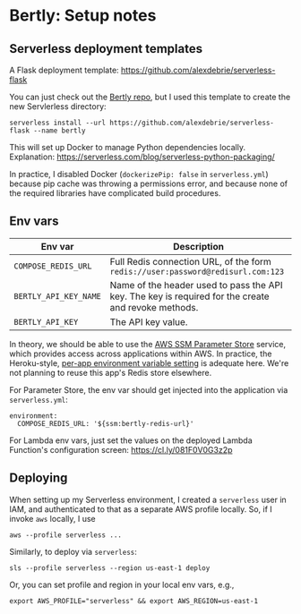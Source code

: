 # Bertly: Setup notes

## Serverless deployment templates

A Flask deployment template: https://github.com/alexdebrie/serverless-flask

You can just check out the [Bertly repo](https://github.com/DoSomething/bertly), but I used this template to create the new Servlerless directory:

`serverless install --url https://github.com/alexdebrie/serverless-flask --name bertly`

This will set up Docker to manage Python dependencies locally. Explanation: https://serverless.com/blog/serverless-python-packaging/

In practice, I disabled Docker (`dockerizePip: false` in `serverless.yml`) because pip cache was throwing a permissions error, and because none of the required libraries have complicated build procedures.

## Env vars

| Env var               | Description                                                                                         |
|-----------------------|-----------------------------------------------------------------------------------------------------|
| `COMPOSE_REDIS_URL`   | Full Redis connection URL, of the form `redis://user:password@redisurl.com:123`                     |
| `BERTLY_API_KEY_NAME` | Name of the header used to pass the API key. The key is required for the create and revoke methods. |
| `BERTLY_API_KEY`      | The API key value.                                                                                  |

In theory, we should be able to use the [AWS SSM Parameter Store](https://hackernoon.com/you-should-use-ssm-parameter-store-over-lambda-env-variables-5197fc6ea45b) service, which provides access across applications within AWS. In practice, the Heroku-style, [per-app environment variable setting](https://docs.aws.amazon.com/lambda/latest/dg/env_variables.html) is adequate here. We're not planning to reuse this app's Redis store elsewhere.

For Parameter Store, the env var should get injected into the application via `serverless.yml`:

```
environment:
  COMPOSE_REDIS_URL: '${ssm:bertly-redis-url}'
```

For Lambda env vars, just set the values on the deployed Lambda Function's configuration screen: https://cl.ly/081F0V0G3z2p

## Deploying

When setting up my Serverless environment, I created a `serverless` user in IAM, and authenticated to that as a separate AWS profile locally. So, if I invoke `aws` locally, I use

```
aws --profile serverless ...
```

Similarly, to deploy via `serverless`:

```
sls --profile serverless --region us-east-1 deploy
```

Or, you can set profile and region in your local env vars, e.g.,

```
export AWS_PROFILE="serverless" && export AWS_REGION=us-east-1
```
